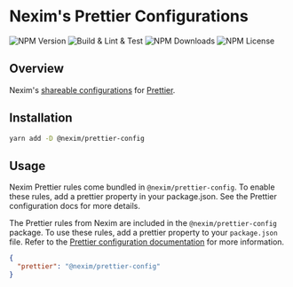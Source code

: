# Nexim's Prettier Configurations

![NPM Version](https://img.shields.io/npm/v/%40nexim%2Fprettier-config)
![Build & Lint & Test](https://github.com/the-nexim/nanolib/actions/workflows/build-lint-test.yaml/badge.svg)
![NPM Downloads](https://img.shields.io/npm/dm/%40nexim%2Fprettier-config)
![NPM License](https://img.shields.io/npm/l/%40nexim%2Fprettier-config)

## Overview

Nexim's [shareable configurations](https://prettier.io/docs/en/configuration.html#sharing-configurations) for [Prettier](https://prettier.io/).

## Installation

```bash
yarn add -D @nexim/prettier-config
```

## Usage

Nexim Prettier rules come bundled in `@nexim/prettier-config`. To enable these rules, add a prettier property in your package.json. See the Prettier configuration docs for more details.

The Prettier rules from Nexim are included in the `@nexim/prettier-config` package. To use these rules, add a prettier property to your `package.json` file. Refer to the [Prettier configuration documentation](https://prettier.io/docs/en/configuration.html) for more information.

```json
{
  "prettier": "@nexim/prettier-config"
}
```
